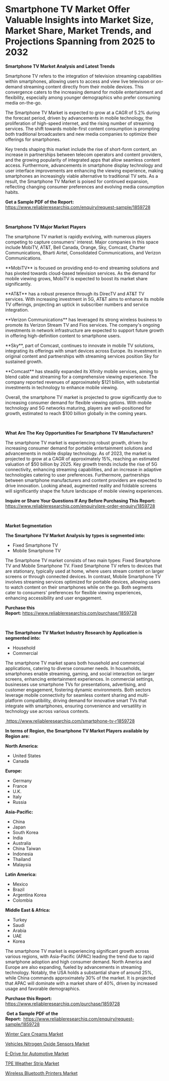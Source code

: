 <p><h1>Smartphone TV Market Offer Valuable Insights into Market Size, Market Share, Market Trends, and Projections Spanning from 2025 to 2032</h1></p><p><strong>Smartphone TV Market Analysis and Latest Trends</strong></p>
<p><p>Smartphone TV refers to the integration of television streaming capabilities within smartphones, allowing users to access and view live television or on-demand streaming content directly from their mobile devices. This convergence caters to the increasing demand for mobile entertainment and flexibility, especially among younger demographics who prefer consuming media on-the-go. </p><p>The Smartphone TV Market is expected to grow at a CAGR of 5.2% during the forecast period, driven by advancements in mobile technology, the proliferation of high-speed internet, and the rising number of streaming services. The shift towards mobile-first content consumption is prompting both traditional broadcasters and new media companies to optimize their offerings for smartphones. </p><p>Key trends shaping this market include the rise of short-form content, an increase in partnerships between telecom operators and content providers, and the growing popularity of integrated apps that allow seamless content access. Furthermore, advancements in smartphone display technology and user interface improvements are enhancing the viewing experience, making smartphones an increasingly viable alternative to traditional TV sets. As a result, the Smartphone TV Market is poised for continued expansion, reflecting changing consumer preferences and evolving media consumption habits.</p></p>
<p><strong>Get a Sample PDF of the Report:&nbsp;</strong> <a href="https://www.reliableresearchiq.com/enquiry/request-sample/1859728?utm_campaign=1137&utm_medium=2&utm_source=Github&utm_content=ia&utm_term=05022025&utm_id=smartphone-tv">https://www.reliableresearchiq.com/enquiry/request-sample/1859728</a></p>
<p>&nbsp;</p>
<p><strong>Smartphone TV Major Market Players</strong></p>
<p><p>The smartphone TV market is rapidly evolving, with numerous players competing to capture consumers' interest. Major companies in this space include MobiTV, AT&T, Bell Canada, Orange, Sky, Comcast, Charter Communications, Bharti Airtel, Consolidated Communications, and Verizon Communications.</p><p>**MobiTV** is focused on providing end-to-end streaming solutions and has pivoted towards cloud-based television services. As the demand for mobile viewing grows, MobiTV is expected to boost its market share significantly.</p><p>**AT&T** has a robust presence through its DirecTV and AT&T TV services. With increasing investment in 5G, AT&T aims to enhance its mobile TV offerings, projecting an uptick in subscriber numbers and service integration.</p><p>**Verizon Communications** has leveraged its strong wireless business to promote its Verizon Stream TV and Fios services. The company's ongoing investments in network infrastructure are expected to support future growth in offering high-definition content to smartphone users.</p><p>**Sky**, part of Comcast, continues to innovate in mobile TV solutions, integrating its offerings with smart devices across Europe. Its investment in original content and partnerships with streaming services position Sky for sustained growth.</p><p>**Comcast** has steadily expanded its Xfinity mobile services, aiming to blend cable and streaming for a comprehensive viewing experience. The company reported revenues of approximately $121 billion, with substantial investments in technology to enhance mobile viewing.</p><p>Overall, the smartphone TV market is projected to grow significantly due to increasing consumer demand for flexible viewing options. With mobile technology and 5G networks maturing, players are well-positioned for growth, estimated to reach $100 billion globally in the coming years.</p></p>
<p>&nbsp;</p>
<p><strong>What Are The Key Opportunities For Smartphone TV Manufacturers?</strong></p>
<p><p>The smartphone TV market is experiencing robust growth, driven by increasing consumer demand for portable entertainment solutions and advancements in mobile display technology. As of 2023, the market is projected to grow at a CAGR of approximately 15%, reaching an estimated valuation of $50 billion by 2025. Key growth trends include the rise of 5G connectivity, enhancing streaming capabilities, and an increase in adaptive technologies catering to user preferences. Furthermore, partnerships between smartphone manufacturers and content providers are expected to drive innovation. Looking ahead, augmented reality and foldable screens will significantly shape the future landscape of mobile viewing experiences.</p></p>
<p><strong>Inquire or Share Your Questions If Any Before Purchasing This Report:</strong> <a href="https://www.reliableresearchiq.com/enquiry/pre-order-enquiry/1859728?utm_campaign=1137&utm_medium=2&utm_source=Github&utm_content=ia&utm_term=05022025&utm_id=smartphone-tv">https://www.reliableresearchiq.com/enquiry/pre-order-enquiry/1859728</a></p>
<p>&nbsp;</p>
<p><strong>Market Segmentation</strong></p>
<p><strong>The Smartphone TV Market Analysis by types is segmented into:</strong></p>
<p><ul><li>Fixed Smartphone TV</li><li>Mobile Smartphone TV</li></ul></p>
<p><p>The Smartphone TV market consists of two main types: Fixed Smartphone TV and Mobile Smartphone TV. Fixed Smartphone TV refers to devices that are stationary, typically used at home, where users stream content on larger screens or through connected devices. In contrast, Mobile Smartphone TV involves streaming services optimized for portable devices, allowing users to watch content on their smartphones while on the go. Both segments cater to consumers' preferences for flexible viewing experiences, enhancing accessibility and user engagement.</p></p>
<p><strong>Purchase this Report:&nbsp;</strong><a href="https://www.reliableresearchiq.com/purchase/1859728?utm_campaign=1137&utm_medium=2&utm_source=Github&utm_content=ia&utm_term=05022025&utm_id=smartphone-tv">https://www.reliableresearchiq.com/purchase/1859728</a></p>
<p>&nbsp;</p>
<p><strong>The Smartphone TV Market Industry Research by Application is segmented into:</strong></p>
<p><ul><li>Household</li><li>Commercial</li></ul></p>
<p><p>The smartphone TV market spans both household and commercial applications, catering to diverse consumer needs. In households, smartphones enable streaming, gaming, and social interaction on larger screens, enhancing entertainment experiences. In commercial settings, businesses use smartphone TVs for presentations, advertising, and customer engagement, fostering dynamic environments. Both sectors leverage mobile connectivity for seamless content sharing and multi-platform compatibility, driving demand for innovative smart TVs that integrate with smartphones, ensuring convenience and versatility in technology use across various contexts.</p></p>
<p><a href="https://www.reliableresearchiq.com/smartphone-tv-r1859728?utm_campaign=1137&utm_medium=2&utm_source=Github&utm_content=ia&utm_term=05022025&utm_id=smartphone-tv">&nbsp;https://www.reliableresearchiq.com/smartphone-tv-r1859728</a></p>
<p><strong>In terms of Region, the Smartphone TV Market Players available by Region are:</strong></p>
<p>
    <p> <strong> North America: </strong>
        <ul>
            <li>United States</li>
            <li>Canada</li>
        </ul>
        </p> 
    <p> <strong> Europe: </strong>
        <ul>
            <li>Germany</li>
            <li>France</li>
            <li>U.K.</li>
            <li>Italy</li>
            <li>Russia</li>
        </ul>
        </p> 
    <p> <strong> Asia-Pacific: </strong>
        <ul>
            <li>China</li>
            <li>Japan</li>
            <li>South Korea</li>
            <li>India</li>
            <li>Australia</li>
            <li>China Taiwan</li>
            <li>Indonesia</li>
            <li>Thailand</li>
            <li>Malaysia</li>
        </ul>
        </p> 
    <p> <strong> Latin America: </strong>
        <ul>
            <li>Mexico</li>
            <li>Brazil</li>
            <li>Argentina Korea</li>
            <li>Colombia</li>
        </ul>
        </p> 
    <p> <strong> Middle East & Africa: </strong>
        <ul>
            <li>Turkey</li>
            <li>Saudi</li>
            <li>Arabia</li>
            <li>UAE</li>
            <li>Korea</li>
        </ul>
    </p>
    </p>
<p><p>The smartphone TV market is experiencing significant growth across various regions, with Asia-Pacific (APAC) leading the trend due to rapid smartphone adoption and high consumer demand. North America and Europe are also expanding, fueled by advancements in streaming technology. Notably, the USA holds a substantial share of around 25%, while China commands approximately 30% of the market. It is projected that APAC will dominate with a market share of 40%, driven by increased usage and favorable demographics.</p></p>
<p><strong>Purchase this Report: </strong><a href="https://www.reliableresearchiq.com/purchase/1859728?utm_campaign=1137&utm_medium=2&utm_source=Github&utm_content=ia&utm_term=05022025&utm_id=smartphone-tv">https://www.reliableresearchiq.com/purchase/1859728</a></p>
<p>&nbsp;<strong>Get a Sample PDF of the Report:&nbsp;&nbsp;</strong><a href="https://www.reliableresearchiq.com/enquiry/request-sample/1859728?utm_campaign=1137&utm_medium=2&utm_source=Github&utm_content=ia&utm_term=05022025&utm_id=smartphone-tv">https://www.reliableresearchiq.com/enquiry/request-sample/1859728</a></p>
<p><strong></strong></p>
<p><p><a href="https://github.com/ahmalaloanne/Market-Research-Report-List-1/blob/main/winter-care-creams-market.md?utm_campaign=1137&utm_medium=2&utm_source=Github&utm_content=ia&utm_term=05022025&utm_id=smartphone-tv">Winter Care Creams Market</a></p><p><a href="https://www.linkedin.com/pulse/revenue-analysis-demand-forecast-vehicles-nitrogen-oxide-zmwjc?utm_campaign=1137&utm_medium=2&utm_source=Github&utm_content=ia&utm_term=05022025&utm_id=smartphone-tv">Vehicles Nitrogen Oxide Sensors Market</a></p><p><a href="https://www.linkedin.com/pulse/54-cagr-e-drive-automotive-market-2025-2032-growth-analysis-iztje?utm_campaign=1137&utm_medium=2&utm_source=Github&utm_content=ia&utm_term=05022025&utm_id=smartphone-tv">E-Drive for Automotive Market</a></p><p><a href="https://www.linkedin.com/pulse/evaluating-tpe-weather-strip-market-trends-growth-opportunities-5bl5c?utm_campaign=1137&utm_medium=2&utm_source=Github&utm_content=ia&utm_term=05022025&utm_id=smartphone-tv">TPE Weather Strip Market</a></p><p><a href="https://github.com/peddicehle/Market-Research-Report-List-1/blob/main/wireless-bluetooth-printers-market.md?utm_campaign=1137&utm_medium=2&utm_source=Github&utm_content=ia&utm_term=05022025&utm_id=smartphone-tv">Wireless Bluetooth Printers Market</a></p></p>